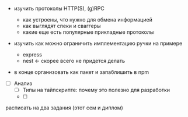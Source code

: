- изучить протоколы HTTP(S), (g)RPC
  - как устроены, что нужно для обмена информацией
  - как выглядят спеки и сваггеры
  - какие еще есть популярные прикладные протоколы

- изучить как можно ограничить имплементацию ручки на примере
  - express
  - nest <- скорее всего не придется делать

- в конце организовать как пакет и запаблишить в npm


- [ ] Анализ
  - [ ] Типы на тайпскрипте: почему это полезно для разработки
  - [ ] 


расписать на два задания (этот сем и диплом)
